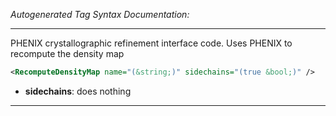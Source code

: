_Autogenerated Tag Syntax Documentation:_

---
PHENIX crystallographic refinement interface code. Uses PHENIX to recompute the density map

```xml
<RecomputeDensityMap name="(&string;)" sidechains="(true &bool;)" />
```

-   **sidechains**: does nothing

---
